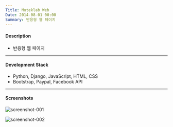```yaml
---
Title: Muteklab Web
Date: 2014-08-01 00:00
Summary: 반응형 웹 페이지
---
```



#### Description

* 반응형 웹 페이지

---

#### Development Stack

* Python, Django, JavaScript, HTML, CSS
* Bootstrap, Paypal, Facebook API

---

#### Screenshots

![screenshot-001](https://user-images.githubusercontent.com/21299773/64303352-40661300-cf77-11e9-95fb-76ee0ddf2239.png)

![screenshot-002](https://user-images.githubusercontent.com/21299773/64303353-40661300-cf77-11e9-96ff-280b004a1343.png)
